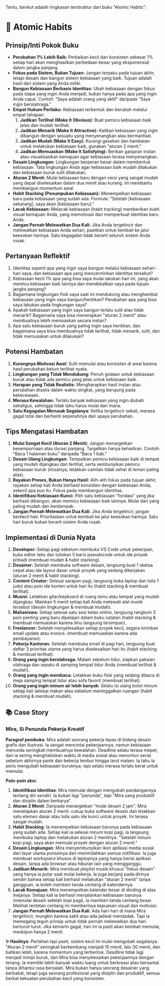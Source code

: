 Tentu, berikut adalah ringkasan terstruktur dari buku "Atomic Habits":

# 📖 Atomic Habits

## Prinsip/Inti Pokok Buku
-   **Perubahan 1% Lebih Baik:** Perbaikan kecil dan konsisten sebesar 1% setiap hari akan menghasilkan perbedaan besar yang eksponensial dalam jangka panjang.
-   **Fokus pada Sistem, Bukan Tujuan:** Jangan terpaku pada tujuan akhir, tetapi desain dan bangun sistem kebiasaan yang baik. Tujuan adalah hasil dari sistem yang Anda miliki.
-   **Bangun Kebiasaan Berbasis Identitas:** Ubah kebiasaan dengan fokus pada siapa yang ingin Anda menjadi, bukan hanya pada apa yang ingin Anda capai. Contoh: "Saya adalah orang yang aktif" daripada "Saya ingin berolahraga."
-   **Empat Hukum Perilaku:** Kebiasaan terbentuk dan berubah melalui empat tahapan:
    1.  **Jadikan Terlihat (Make It Obvious):** Buat pemicu kebiasaan baik jelas dan mudah terlihat.
    2.  **Jadikan Menarik (Make It Attractive):** Kaitkan kebiasaan yang ingin dibangun dengan sesuatu yang menyenangkan atau bermanfaat.
    3.  **Jadikan Mudah (Make It Easy):** Kurangi gesekan dan hambatan untuk melakukan kebiasaan baik, gunakan "aturan 2 menit."
    4.  **Jadikan Memuaskan (Make It Satisfying):** Berikan ganjaran instan atau visualisasikan kemajuan agar kebiasaan terasa menyenangkan.
-   **Desain Lingkungan:** Lingkungan berperan besar dalam membentuk kebiasaan. Tata lingkungan Anda agar kebiasaan baik mudah dilakukan dan kebiasaan buruk sulit dilakukan.
-   **Aturan 2 Menit:** Mulai kebiasaan baru dengan versi yang sangat mudah yang dapat diselesaikan dalam dua menit atau kurang. Ini membantu membangun momentum awal.
-   **Habit Stacking (Penumpukan Kebiasaan):** Menempelkan kebiasaan baru pada kebiasaan yang sudah ada. Formula: "Setelah [kebiasaan sekarang], saya akan [kebiasaan baru]."
-   **Lacak Kebiasaan:** Melacak kebiasaan (habit tracking) memberikan bukti visual kemajuan Anda, yang memotivasi dan memperkuat identitas baru Anda.
-   **Jangan Pernah Melewatkan Dua Kali:** Jika Anda tergelincir dan melewatkan kebiasaan Anda sehari, pastikan untuk kembali ke jalur keesokan harinya. Satu kegagalan tidak berarti seluruh sistem Anda rusak.

## Pertanyaan Reflektif
1.  Identitas seperti apa yang ingin saya bangun melalui kebiasaan sehari-hari saya, dan kebiasaan apa yang mencerminkan identitas tersebut?
2.  Kebiasaan kecil 1% apa yang bisa saya mulai lakukan hari ini, yang akan memicu kebiasaan baik lainnya dan mendekatkan saya pada tujuan jangka panjang?
3.  Bagaimana lingkungan fisik saya saat ini mendukung atau menghambat kebiasaan yang ingin saya bangun/hentikan? Perubahan apa yang bisa saya lakukan pada lingkungan saya?
4.  Apakah kebiasaan yang ingin saya bangun terlalu sulit atau tidak menarik? Bagaimana saya bisa menerapkan "aturan 2 menit" atau membuatnya lebih memuaskan secara instan?
5.  Apa satu kebiasaan buruk yang paling ingin saya hentikan, dan bagaimana saya bisa membuatnya tidak terlihat, tidak menarik, sulit, dan tidak memuaskan untuk dilakukan?

## Potensi Hambatan
1.  **Kurangnya Motivasi Awal:** Sulit memulai atau konsisten di awal karena hasil perubahan belum terlihat nyata.
2.  **Lingkungan yang Tidak Mendukung:** Penuh godaan untuk kebiasaan buruk atau tidak ada pemicu yang jelas untuk kebiasaan baik.
3.  **Harapan yang Tidak Realistis:** Mengharapkan hasil instan atau perubahan drastis dalam waktu singkat, yang berujung pada kekecewaan.
4.  **Merasa Kewalahan:** Terlalu banyak kebiasaan yang ingin diubah sekaligus, sehingga tidak tahu harus mulai dari mana.
5.  **Satu Kegagalan Merusak Segalanya:** Ketika tergelincir sekali, merasa gagal total dan berhenti sepenuhnya dari upaya perubahan.

## Tips Mengatasi Hambatan
1.  **Mulai Sangat Kecil (Aturan 2 Menit):** Jangan menargetkan kesempurnaan atau durasi panjang. Targetkan hanya kehadiran. Contoh: "Baca 1 halaman buku" daripada "Baca 1 bab."
2.  **Desain Ulang Lingkungan:** Tempatkan pemicu kebiasaan baik di tempat yang mudah dijangkau dan terlihat, serta sembunyikan pemicu kebiasaan buruk (misalnya, letakkan camilan tidak sehat di lemari paling atas).
3.  **Rayakan Proses, Bukan Hanya Hasil:** Alih-alih fokus pada tujuan akhir, rayakan setiap kali Anda berhasil konsisten dengan kebiasaan Anda, sekecil apa pun itu. Fokus pada membangun identitas.
4.  **Identifikasi Kebiasaan Kunci:** Pilih satu kebiasaan "fondasi" yang jika berhasil dibangun, akan memicu kebiasaan baik lainnya. Mulai dari yang paling mudah dan berdampak.
5.  **Jangan Pernah Melewatkan Dua Kali:** Jika Anda tergelincir, jangan berkecil hati. Prioritaskan untuk kembali ke jalur keesokan harinya. Satu hari buruk bukan berarti sistem Anda rusak.

## Implementasi di Dunia Nyata
1.  **Developer:** Setiap pagi sebelum membuka VS Code untuk pekerjaan, buka editor teks dan tuliskan 5 baris pseudocode untuk ide proyek pribadi (membuat mudah & habit stacking).
2.  **Desainer:** Setelah membuka software desain, langsung buat 1 sketsa cepat atau ide layout dasar untuk proyek yang sedang dikerjakan (aturan 2 menit & habit stacking).
3.  **Content Creator:** Selesai sarapan pagi, langsung buka laptop dan tulis 1 judul atau poin ide konten untuk hari itu (habit stacking & membuat terlihat).
4.  **Musisi:** Letakkan gitar/keyboard di ruang tamu atau tempat yang mudah dijangkau. Mainkan 5 menit setiap kali Anda melewati alat musik tersebut (desain lingkungan & membuat mudah).
5.  **Mahasiswa:** Setiap selesai satu sesi kelas online, langsung rangkum 3 poin penting yang baru dipelajari dalam buku catatan (habit stacking & membuat memuaskan karena ilmu langsung tersimpan).
6.  **Freelancer:** Setelah menyelesaikan setiap proyek kecil, segera kirimkan email update atau invoice. (membuat memuaskan karena ada pembayaran).
7.  **Pekerja Kantoran:** Setelah membuka email di pagi hari, langsung buat daftar 3 prioritas utama yang harus diselesaikan hari itu (habit stacking & membuat terlihat).
8.  **Orang yang ingin berolahraga:** Malam sebelum tidur, siapkan pakaian olahraga dan sepatu di samping tempat tidur Anda (membuat terlihat & mudah).
9.  **Orang yang ingin membaca:** Letakkan buku fisik yang sedang dibaca di meja samping tempat tidur atau sofa favorit (membuat terlihat).
10. **Orang yang ingin minum air lebih banyak:** Selalu isi ulang botol minum setiap kali selesai makan atau sebelum meninggalkan ruangan (habit stacking & membuat mudah).

## 📚 Case Story

### Mira, Si Penunda Pekerja Kreatif

**Paragraf pembuka**:
Mira adalah seorang pekerja lepas di bidang desain grafis dan ilustrasi. Ia sangat mencintai pekerjaannya, namun kebiasaan menunda seringkali membuatnya kewalahan. Deadline selalu terasa mepet, dan ia sering menghabiskan waktu di media sosial atau menonton serial sebelum akhirnya panik dan bekerja lembur hingga larut malam. Ia tahu ia perlu mengubah kebiasaan buruknya, tapi selalu merasa terlalu berat untuk memulai.

**Poin-poin aksi**:
1.  **Identifikasi Identitas**: Mira memulai dengan mengubah pandangannya tentang diri sendiri. Ia bukan lagi "penunda", tapi "Mira yang produktif dan disiplin dalam berkarya".
2.  **Aturan 2 Menit**: Daripada menargetkan "mulai desain 2 jam", Mira menetapkan aturan 2 menit: cukup buka software desain dan letakkan satu elemen dasar atau tulis satu ide kunci untuk proyek. Ini terasa sangat mudah.
3.  **Habit Stacking**: Ia menempelkan kebiasaan barunya pada kebiasaan yang sudah ada. Setiap kali ia selesai minum kopi pagi, ia langsung membuka laptop dan melakukan aturan 2 menitnya. "Setelah minum kopi pagi, saya akan memulai proyek dengan aturan 2 menit."
4.  **Desain Lingkungan**: Mira menyembunyikan ikon aplikasi media sosial dari layar utama ponselnya dan memindahkan semua notifikasi. Ia juga membuat *workspace* khusus di laptopnya yang hanya berisi aplikasi desain, tanpa ada *browser* atau hiburan lain yang mengganggu.
5.  **Jadikan Menarik**: Mira membuat *playlist* musik khusus "fokus desain" yang hanya ia putar saat mulai bekerja. Ia juga berjanji pada dirinya sendiri bahwa setiap kali berhasil melakukan "aturan 2 menit" tanpa gangguan, ia boleh memberi tanda centang di kalendernya.
6.  **Lacak Kemajuan**: Mira menempelkan kalender besar di dinding di atas mejanya. Setiap kali ia berhasil menjalankan kebiasaan barunya (memulai desain setelah kopi pagi), ia memberi tanda centang besar. Melihat rentetan centang ini memberinya kepuasan visual dan motivasi.
7.  **Jangan Pernah Melewatkan Dua Kali**: Ada hari-hari di mana Mira tergelincir, mungkin karena sakit atau ada jadwal mendadak. Tapi ia memegang teguh prinsip untuk tidak pernah melewatkan dua hari berturut-turut. Jika kemarin gagal, hari ini ia pasti akan kembali memulai, meskipun hanya 2 menit.

**✨ Hasilnya**:
Perlahan tapi pasti, sistem kecil ini mulai mengubah segalanya. "Aturan 2 menit" seringkali berkembang menjadi 15 menit, lalu 30 menit, dan bahkan lebih, karena momentum yang terbentuk. Deadline tidak lagi menjadi mimpi buruk, dan Mira bisa menyelesaikan pekerjaannya dengan tenang. Ia memiliki lebih banyak waktu luang untuk berkreasi atau bersantai tanpa dihantui rasa bersalah. Mira bukan hanya seorang desainer yang berbakat, tetapi juga seorang profesional yang disiplin dan produktif, semua berkat kekuatan perubahan kecil yang konsisten.